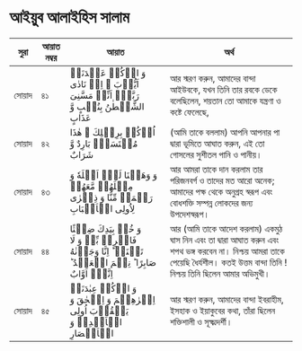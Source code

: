 # আইয়ুব আলাইহিস সালাম
|সুরা|আয়াত নম্বর|আয়াত|অর্থ|
|---|---|---|---| 
|সোয়াদ|৪১|وَ اذۡكُرۡ عَبۡدَنَاۤ اَیُّوۡبَ ۘ اِذۡ نَادٰی رَبَّهٗۤ اَنِّیۡ مَسَّنِیَ الشَّیۡطٰنُ بِنُصۡبٍ وَّ عَذَابٍ|আর স্মরণ করুন, আমাদের বান্দা আইউবকে, যখন তিনি তার রবকে ডেকে বলেছিলেন, শয়তান তো আমাকে যন্ত্রণা ও কষ্টে ফেলেছে,|
|সোয়াদ|৪২| اُرۡكُضۡ بِرِجۡلِكَ ۚ هٰذَا مُغۡتَسَلٌۢ بَارِدٌ وَّ شَرَابٌ|(আমি তাকে বললাম) আপনি আপনার পা দ্বারা ভূমিতে আঘাত করুন, এই তো গোসলের সুশীতল পানি ও পানীয়।|
|সোয়াদ|৪৩| وَ وَهَبۡنَا لَهٗۤ اَهۡلَهٗ وَ مِثۡلَهُمۡ مَّعَهُمۡ رَحۡمَۃً مِّنَّا وَ ذِكۡرٰی لِاُولِی الۡاَلۡبَابِ|আর আমরা তাকে দান করলাম তার পরিজনবর্গ ও তাদের মত আরো অনেক; আমাদের পক্ষ থেকে অনুগ্রহ স্বরূপ এবং বোধশক্তি সম্পন্ন লোকদের জন্য উপদেশস্বরূপ।|
|সোয়াদ|৪৪| وَ خُذۡ بِیَدِكَ ضِغۡثًا فَاضۡرِبۡ بِّهٖ وَ لَا تَحۡنَثۡ ؕ اِنَّا وَجَدۡنٰهُ صَابِرًا ؕ نِعۡمَ الۡعَبۡدُ ؕ اِنَّهٗۤ اَوَّابٌ |আর (আমি তাকে আদেশ করলাম) একমুঠ ঘাস নিন এবং তা দ্বারা আঘাত করুন এবং শপথ ভঙ্গ করবেন না। নিশ্চয় আমরা তাকে পেয়েছি ধৈর্যশীল। কতই উত্তম বান্দা তিনি ! নিশ্চয় তিনি ছিলেন আমার অভিমুখী।|
|সোয়াদ|৪৫| وَ اذۡكُرۡ عِبٰدَنَاۤ اِبۡرٰهِیۡمَ وَ اِسۡحٰقَ وَ یَعۡقُوۡبَ اُولِی الۡاَیۡدِیۡ وَ الۡاَبۡصَارِ |আর স্মরণ করুন, আমাদের বান্দা ইবরাহীম, ইসহাক ও ইয়াকুবের কথা, তাঁরা ছিলেন শক্তিশালী ও সূক্ষ্মদর্শী।|
